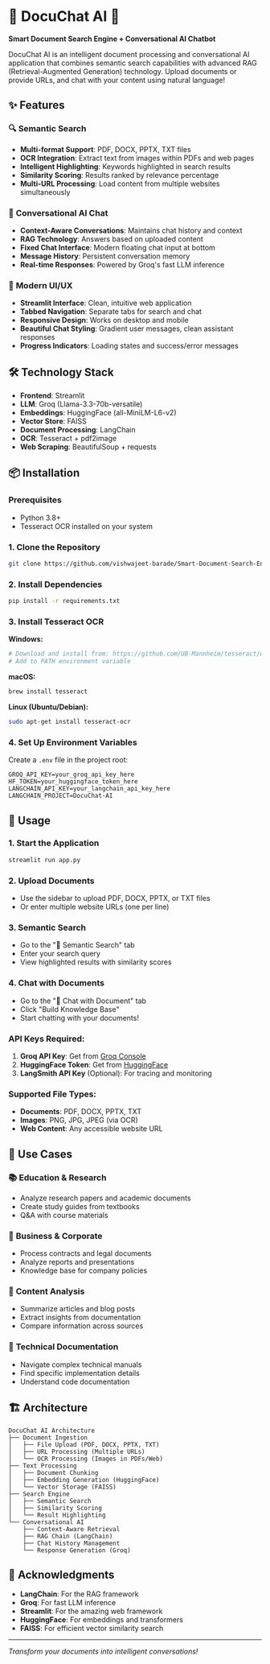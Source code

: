 # 📄 DocuChat AI 🤖

**Smart Document Search Engine + Conversational AI Chatbot**

DocuChat AI is an intelligent document processing and conversational AI application that combines semantic search capabilities with advanced RAG (Retrieval-Augmented Generation) technology. Upload documents or provide URLs, and chat with your content using natural language!

## ✨ Features

### 🔍 **Semantic Search**
- **Multi-format Support**: PDF, DOCX, PPTX, TXT files
- **OCR Integration**: Extract text from images within PDFs and web pages
- **Intelligent Highlighting**: Keywords highlighted in search results
- **Similarity Scoring**: Results ranked by relevance percentage
- **Multi-URL Processing**: Load content from multiple websites simultaneously

### 💬 **Conversational AI Chat**
- **Context-Aware Conversations**: Maintains chat history and context
- **RAG Technology**: Answers based on uploaded content
- **Fixed Chat Interface**: Modern floating chat input at bottom
- **Message History**: Persistent conversation memory
- **Real-time Responses**: Powered by Groq's fast LLM inference

### 🎨 **Modern UI/UX**
- **Streamlit Interface**: Clean, intuitive web application
- **Tabbed Navigation**: Separate tabs for search and chat
- **Responsive Design**: Works on desktop and mobile
- **Beautiful Chat Styling**: Gradient user messages, clean assistant responses
- **Progress Indicators**: Loading states and success/error messages

## 🛠️ Technology Stack

- **Frontend**: Streamlit
- **LLM**: Groq (Llama-3.3-70b-versatile)
- **Embeddings**: HuggingFace (all-MiniLM-L6-v2)
- **Vector Store**: FAISS
- **Document Processing**: LangChain
- **OCR**: Tesseract + pdf2image
- **Web Scraping**: BeautifulSoup + requests

## 📦 Installation

### Prerequisites
- Python 3.8+
- Tesseract OCR installed on your system

### 1. Clone the Repository
```bash
git clone https://github.com/vishwajeet-barade/Smart-Document-Search-Engine-Conversational-AI-Chatbot.git
```

### 2. Install Dependencies
```bash
pip install -r requirements.txt
```

### 3. Install Tesseract OCR

**Windows:**
```bash
# Download and install from: https://github.com/UB-Mannheim/tesseract/wiki
# Add to PATH environment variable
```

**macOS:**
```bash
brew install tesseract
```

**Linux (Ubuntu/Debian):**
```bash
sudo apt-get install tesseract-ocr
```

### 4. Set Up Environment Variables
Create a `.env` file in the project root:
```env
GROQ_API_KEY=your_groq_api_key_here
HF_TOKEN=your_huggingface_token_here
LANGCHAIN_API_KEY=your_langchain_api_key_here
LANGCHAIN_PROJECT=DocuChat-AI
```

## 🚀 Usage

### 1. Start the Application
```bash
streamlit run app.py
```

### 2. Upload Documents
- Use the sidebar to upload PDF, DOCX, PPTX, or TXT files
- Or enter multiple website URLs (one per line)

### 3. Semantic Search
- Go to the "🔎 Semantic Search" tab
- Enter your search query
- View highlighted results with similarity scores

### 4. Chat with Documents
- Go to the "💬 Chat with Document" tab
- Click "Build Knowledge Base"
- Start chatting with your documents!


### API Keys Required:
1. **Groq API Key**: Get from [Groq Console](https://console.groq.com/)
2. **HuggingFace Token**: Get from [HuggingFace](https://huggingface.co/settings/tokens)
3. **LangSmith API Key** (Optional): For tracing and monitoring

### Supported File Types:
- **Documents**: PDF, DOCX, PPTX, TXT
- **Images**: PNG, JPG, JPEG (via OCR)
- **Web Content**: Any accessible website URL

## 🎯 Use Cases

### 📚 **Education & Research**
- Analyze research papers and academic documents
- Create study guides from textbooks
- Q&A with course materials

### 💼 **Business & Corporate**
- Process contracts and legal documents
- Analyze reports and presentations
- Knowledge base for company policies

### 📖 **Content Analysis**
- Summarize articles and blog posts
- Extract insights from documentation
- Compare information across sources

### 🔬 **Technical Documentation**
- Navigate complex technical manuals
- Find specific implementation details
- Understand code documentation

## 🏗️ Architecture

```
DocuChat AI Architecture
├── Document Ingestion
│   ├── File Upload (PDF, DOCX, PPTX, TXT)
│   ├── URL Processing (Multiple URLs)
│   └── OCR Processing (Images in PDFs/Web)
├── Text Processing
│   ├── Document Chunking
│   ├── Embedding Generation (HuggingFace)
│   └── Vector Storage (FAISS)
├── Search Engine
│   ├── Semantic Search
│   ├── Similarity Scoring
│   └── Result Highlighting
└── Conversational AI
    ├── Context-Aware Retrieval
    ├── RAG Chain (LangChain)
    ├── Chat History Management
    └── Response Generation (Groq)
```

## 🙏 Acknowledgments

- **LangChain**: For the RAG framework
- **Groq**: For fast LLM inference
- **Streamlit**: For the amazing web framework
- **HuggingFace**: For embeddings and transformers
- **FAISS**: For efficient vector similarity search

---

*Transform your documents into intelligent conversations!*
